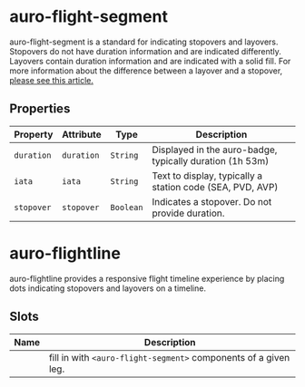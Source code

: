 # auro-flight-segment

auro-flight-segment is a standard for indicating stopovers and layovers.
Stopovers do not have duration information and are indicated differently.
Layovers contain duration information and are indicated with a solid fill.
For more information about the difference between a layover and a stopover,
[please see this article.](https://www.turkishairlines.com/en-int/any-questions/what-is-the-difference-between-a-layover-and-a-stopover/)

## Properties

| Property   | Attribute  | Type      | Description                                      |
|------------|------------|-----------|--------------------------------------------------|
| `duration` | `duration` | `String`  | Displayed in the auro-badge, typically duration (1h 53m) |
| `iata`     | `iata`     | `String`  | Text to display, typically a station code (SEA, PVD, AVP) |
| `stopover` | `stopover` | `Boolean` | Indicates a stopover. Do not provide duration.   |


# auro-flightline

auro-flightline provides a responsive flight timeline experience by placing dots indicating stopovers and layovers on a timeline.

## Slots

| Name | Description                                      |
|------|--------------------------------------------------|
|      | fill in with `<auro-flight-segment>` components of a given leg. |
